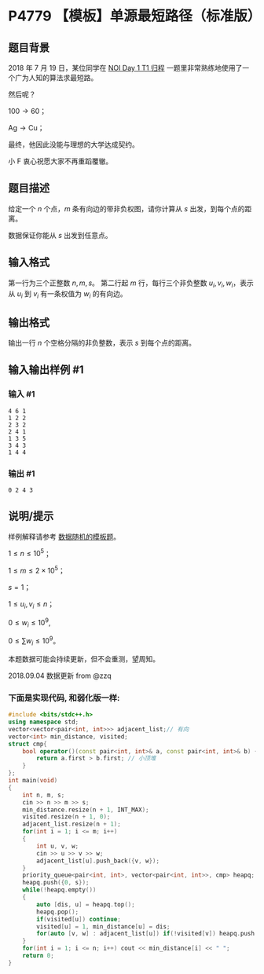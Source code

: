 # P4779 【模板】单源最短路径（标准版）

## 题目背景

2018 年 7 月 19 日，某位同学在 [NOI Day 1 T1 归程](https://www.luogu.org/problemnew/show/P4768) 一题里非常熟练地使用了一个广为人知的算法求最短路。

然后呢？

$100 \rightarrow 60$；

$\text{Ag} \rightarrow \text{Cu}$；

最终，他因此没能与理想的大学达成契约。

小 F 衷心祝愿大家不再重蹈覆辙。

## 题目描述

给定一个 $n$ 个点，$m$ 条有向边的带非负权图，请你计算从 $s$ 出发，到每个点的距离。

数据保证你能从 $s$ 出发到任意点。

## 输入格式

第一行为三个正整数 $n, m, s$。
第二行起 $m$ 行，每行三个非负整数 $u_i, v_i, w_i$，表示从 $u_i$ 到 $v_i$ 有一条权值为 $w_i$ 的有向边。

## 输出格式

输出一行 $n$ 个空格分隔的非负整数，表示 $s$ 到每个点的距离。

## 输入输出样例 #1

### 输入 #1

```
4 6 1
1 2 2
2 3 2
2 4 1
1 3 5
3 4 3
1 4 4
```

### 输出 #1

```
0 2 4 3
```

## 说明/提示

样例解释请参考 [数据随机的模板题](https://www.luogu.org/problemnew/show/P3371)。

$1 \leq n \leq 10^5$；

$1 \leq m \leq 2\times 10^5$；

$s = 1$；

$1 \leq u_i, v_i\leq n$；

$0 \leq w_i \leq 10 ^ 9$,

$0 \leq \sum w_i \leq 10 ^ 9$。

本题数据可能会持续更新，但不会重测，望周知。

2018.09.04 数据更新 from @zzq
### 下面是实现代码, 和弱化版一样:
```cpp
#include <bits/stdc++.h>
using namespace std;
vector<vector<pair<int, int>>> adjacent_list;// 有向
vector<int> min_distance, visited;
struct cmp{
    bool operator()(const pair<int, int>& a, const pair<int, int>& b) {
        return a.first > b.first; // 小顶堆
    }
};
int main(void)
{
    int n, m, s;
    cin >> n >> m >> s;
    min_distance.resize(n + 1, INT_MAX);
    visited.resize(n + 1, 0);
    adjacent_list.resize(n + 1);
    for(int i = 1; i <= m; i++)
    {
        int u, v, w;
        cin >> u >> v >> w;
        adjacent_list[u].push_back({v, w});
    }
    priority_queue<pair<int, int>, vector<pair<int, int>>, cmp> heapq;
    heapq.push({0, s});
    while(!heapq.empty())
    {
        auto [dis, u] = heapq.top();
        heapq.pop();
        if(visited[u]) continue;
        visited[u] = 1, min_distance[u] = dis;
        for(auto [v, w] : adjacent_list[u]) if(!visited[v]) heapq.push({dis + w, v});
    }
    for(int i = 1; i <= n; i++) cout << min_distance[i] << " ";
    return 0;
}
```